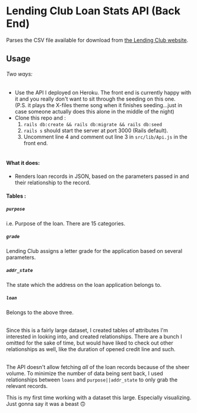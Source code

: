 # Lending Club Loan Stats API (Back End)

Parses the CSV file available for download from [the Lending Club website](https://www.lendingclub.com/info/download-data.action).<br/>

## Usage
###### Two ways:
* Use the API I deployed on Heroku. The front end is currently happy with it and you really don't want to sit through the seeding on this one.<br/>(P.S. it plays the X-files theme song when it finishes seeding...just in case someone actually does this alone in the middle of the night)<br/>
* Clone this repo and :
  1. `rails db:create && rails db:migrate && rails db:seed`
  2. `rails s` should start the server at port 3000 (Rails default).
  3. Uncomment line 4 and comment out line 3 in `src/lib/Api.js` in the front end.<br/><br/>
  
#### What it does:
* Renders loan records in JSON, based on the parameters passed in and their relationship to the record.

#### Tables :
##### `purpose`
i.e. Purpose of the loan. There are 15 categories.
##### `grade`
Lending Club assigns a letter grade for the application based on several parameters.
##### `addr_state`
The state which the address on the loan application belongs to.
##### `loan`
Belongs to the above three. <br/><br/>

Since this is a fairly large dataset, I created tables of attributes I'm interested in looking into, and created relationships. There are a bunch I omitted for the sake of time, but would have liked to check out other relationships as well, like the duration of opened credit line and such.<br/><br/>

The API doesn't allow fetching *all* of the loan records because of the sheer volume. To minimize the number of data being sent back, I used relationships between `loans` and `purpose||addr_state` to only grab the relevant records.

This is my first time working with a dataset this large. Especially visualizing. Just gonna say it was a beast 🙃
